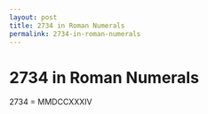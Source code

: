 ```yaml
---
layout: post
title: 2734 in Roman Numerals
permalink: 2734-in-roman-numerals
---
```


# 2734 in Roman Numerals

2734 = MMDCCXXXIV

